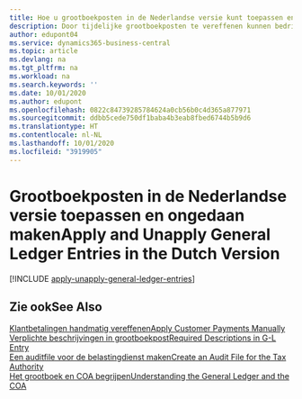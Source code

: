 ```yaml
---
title: Hoe u grootboekposten in de Nederlandse versie kunt toepassen en ongedaan maken
description: Door tijdelijke grootboekposten te vereffenen kunnen bedrijven werken met tijdelijke rekeningen en transferrekeningen in het grootboek. Tijdelijke en transferrekeningen worden gebruikt om tijdelijke posten op te slaan die op verdere verwerking in het grootboek wachten.
author: edupont04
ms.service: dynamics365-business-central
ms.topic: article
ms.devlang: na
ms.tgt_pltfrm: na
ms.workload: na
ms.search.keywords: ''
ms.date: 10/01/2020
ms.author: edupont
ms.openlocfilehash: 0822c84739285784624a0cb56b0c4d365a877971
ms.sourcegitcommit: ddbb5cede750df1baba4b3eab8fbed6744b5b9d6
ms.translationtype: HT
ms.contentlocale: nl-NL
ms.lasthandoff: 10/01/2020
ms.locfileid: "3919905"
---
```

# <a name="apply-and-unapply-general-ledger-entries-in-the-dutch-version"></a><span data-ttu-id="a85c0-104">Grootboekposten in de Nederlandse versie toepassen en ongedaan maken</span><span class="sxs-lookup"><span data-stu-id="a85c0-104">Apply and Unapply General Ledger Entries in the Dutch Version</span></span>

[!INCLUDE [apply-unapply-general-ledger-entries](../includes/BENL/apply-unapply-general-ledger-entries.md)]

## <a name="see-also"></a><span data-ttu-id="a85c0-105">Zie ook</span><span class="sxs-lookup"><span data-stu-id="a85c0-105">See Also</span></span>

[<span data-ttu-id="a85c0-106">Klantbetalingen handmatig vereffenen</span><span class="sxs-lookup"><span data-stu-id="a85c0-106">Apply Customer Payments Manually</span></span>](../../receivables-how-apply-sales-transactions-manually.md)  
[<span data-ttu-id="a85c0-107">Verplichte beschrijvingen in grootboekpost</span><span class="sxs-lookup"><span data-stu-id="a85c0-107">Required Descriptions in G-L Entry</span></span>](required-descriptions-in-g-l-entry.md)  
[<span data-ttu-id="a85c0-108">Een auditfile voor de belastingdienst maken</span><span class="sxs-lookup"><span data-stu-id="a85c0-108">Create an Audit File for the Tax Authority</span></span>](how-to-create-an-audit-file-for-the-tax-authority.md)  
[<span data-ttu-id="a85c0-109">Het grootboek en COA begrijpen</span><span class="sxs-lookup"><span data-stu-id="a85c0-109">Understanding the General Ledger and the COA</span></span>](../../finance-general-ledger.md)  
